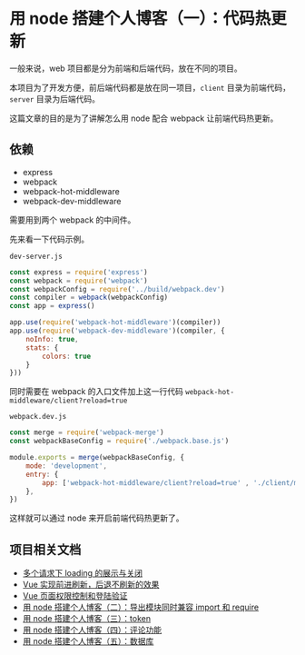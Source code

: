# 用 node 搭建个人博客（一）：代码热更新
一般来说，web 项目都是分为前端和后端代码，放在不同的项目。

本项目为了开发方便，前后端代码都是放在同一项目，`client` 目录为前端代码，`server` 目录为后端代码。

这篇文章的目的是为了讲解怎么用 node 配合 webpack 让前端代码热更新。
## 依赖
* express
* webpack
* webpack-hot-middleware
* webpack-dev-middleware

需要用到两个 webpack 的中间件。

先来看一下代码示例。

`dev-server.js`
```js
const express = require('express')
const webpack = require('webpack')
const webpackConfig = require('../build/webpack.dev')
const compiler = webpack(webpackConfig)
const app = express()

app.use(require('webpack-hot-middleware')(compiler))
app.use(require('webpack-dev-middleware')(compiler, {
    noInfo: true,
    stats: {
        colors: true
    }
}))
```
同时需要在 webpack 的入口文件加上这一行代码 `webpack-hot-middleware/client?reload=true`

`webpack.dev.js`
```js
const merge = require('webpack-merge')
const webpackBaseConfig = require('./webpack.base.js')

module.exports = merge(webpackBaseConfig, {
    mode: 'development',
    entry: {
        app: ['webpack-hot-middleware/client?reload=true' , './client/main.js'] // 开启热模块更新
    },
})
```
这样就可以通过 node 来开启前端代码热更新了。

## 项目相关文档
* [多个请求下 loading 的展示与关闭](https://github.com/woai3c/Front-end-articles/blob/master/control%20loading.md)
* [Vue 实现前进刷新，后退不刷新的效果](https://github.com/woai3c/Front-end-articles/blob/master/vue%20refresh.md)
* [Vue 页面权限控制和登陆验证](https://github.com/woai3c/Front-end-articles/blob/master/authentication.md)
* [用 node 搭建个人博客（二）：导出模块同时兼容 import 和 require](https://github.com/woai3c/node-blog/blob/master/doc/node-blog2.md)
* [用 node 搭建个人博客（三）：token](https://github.com/woai3c/node-blog/blob/master/doc/node-blog3.md)
* [用 node 搭建个人博客（四）：评论功能](https://github.com/woai3c/node-blog/blob/master/doc/node-blog4.md)
* [用 node 搭建个人博客（五）：数据库](https://github.com/woai3c/node-blog/blob/master/doc/node-blog5.md)
